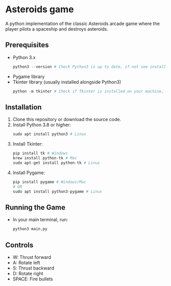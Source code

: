 # Asteroids game
A python implementation of the classic Asteroids arcade game where the player pilots a spaceship and destroys asteroids.

## Prerequisites
- Python 3.x
    ```python
    python3 --version # Check Python3 is up to date, if not see installation.
- Pygame library
- Tkinter library (usually installed alongside Python3)
    ```python
    python -m tkinter # Check if Tkinter is installed on your machine, if not see installation.

## Installation
1. Clone this repository or download the source code.
2. Install Python 3.8 or higher:
    ```python
    sudo apt install python3 # Linux
3. Install Tkinter:
    ```python
    pip install tk # Windows
    brew install python-tk # Mac
    sudo apt-get install python-tk # Linux
4. Install Pygame:
    ```python
    pip install pygame # Windows/Mac  
    # OR
    sudo apt install python3-pygame # Linux

## Running the Game
- In your main terminal, run:
    ```python
    python3 main.py

## Controls
- W: Thrust forward
- A: Rotate left
- S: Thrust backward
- D: Rotate right
- SPACE: Fire bullets
